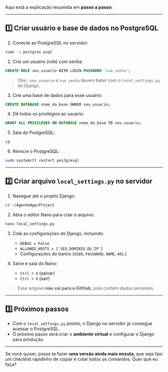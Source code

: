 Aqui está a explicação resumida em **passo a passo**:

---

## **1️⃣ Criar usuário e base de dados no PostgreSQL**

1. Conecte ao PostgreSQL no servidor:

```bash
sudo -u postgres psql
```

2. Crie um usuário (role) com senha:

```sql
CREATE ROLE seu_usuario WITH LOGIN PASSWORD 'sua_senha';
```

> Obs.: `seu_usuario` e `sua_senha` devem bater com o `local_settings.py` do Django.

3. Crie uma base de dados para esse usuário:

```sql
CREATE DATABASE nome_da_base OWNER seu_usuario;
```

4. Dê todos os privilégios ao usuário:

```sql
GRANT ALL PRIVILEGES ON DATABASE nome_da_base TO seu_usuario;
```

5. Saia do PostgreSQL:

```sql
\q
```

6. Reinicie o PostgreSQL:

```bash
sudo systemctl restart postgresql
```

---

## **2️⃣ Criar arquivo `local_settings.py` no servidor**

1. Navegue até o projeto Django:

```bash
cd ~/AgendaApp/Project
```

2. Abra o editor Nano para criar o arquivo:

```bash
nano local_settings.py
```

3. Cole as configurações do Django, incluindo:

   * `DEBUG = False`
   * `ALLOWED_HOSTS = ['SEU_DOMÍNIO_OU_IP']`
   * Configurações do banco (`USER`, `PASSWORD`, `NAME`, etc.)
4. Salve e saia do Nano:

   * `Ctrl + O` (salvar)
   * `Ctrl + X` (sair)

> Esse arquivo **não vai para o GitHub**, pois contém dados sensíveis.

---

## **3️⃣ Próximos passos**

* Com o `local_settings.py` pronto, o Django no servidor já consegue acessar o PostgreSQL.
* O próximo passo será criar o **ambiente virtual** e configurar o Django para produção.

---

Se você quiser, posso te fazer **uma versão ainda mais enxuta**, que seja tipo um checklist rapidinho de copiar e colar todos os comandos. Quer que eu faça?

